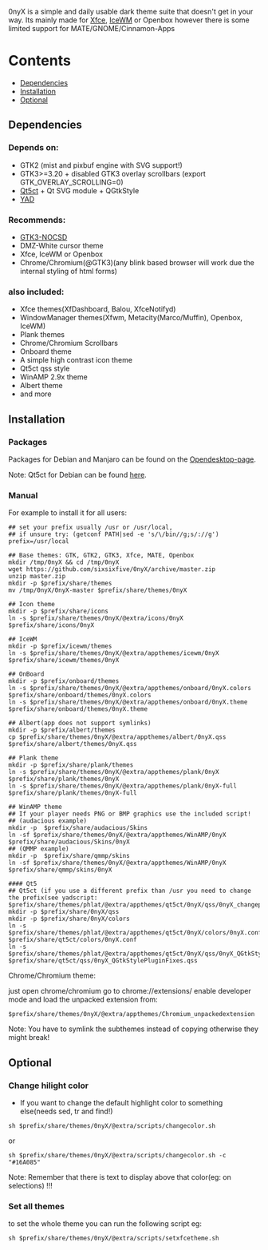 0nyX is a simple and daily usable dark theme suite that doesn't get in your way. Its mainly made for [Xfce](https://xfce.org), [IceWM](http://www.icewm.org) or Openbox however there is some limited support for MATE/GNOME/Cinnamon-Apps

# Contents

* [Dependencies](#dependencies)
* [Installation](#installation)
* [Optional](#optional)

## Dependencies

### Depends on: 

* GTK2 (mist and pixbuf engine with SVG support!)
* GTK3>=3.20 + disabled GTK3 overlay scrollbars (export GTK_OVERLAY_SCROLLING=0)
* [Qt5ct](https://sourceforge.net/projects/qt5ct/) + Qt SVG module + QGtkStyle
* [YAD](https://sourceforge.net/projects/yad-dialog)

### Recommends: 

* [GTK3-NOCSD](https://github.com/PCMan/gtk3-nocsd)
* DMZ-White cursor theme
* Xfce, IceWM or Openbox
* Chrome/Chromium(@GTK3)(any blink based browser will work due the internal styling of html forms)

### also included: 

* Xfce themes(XfDashboard, Balou, XfceNotifyd)
* WindowManager themes(Xfwm, Metacity(Marco/Muffin), Openbox, IceWM)
* Plank themes
* Chrome/Chromium Scrollbars
* Onboard theme
* A simple high contrast icon theme
* Qt5ct qss style
* WinAMP 2.9x theme
* Albert theme
* and more

## Installation

### Packages

Packages for Debian and Manjaro can be found on the [Opendesktop-page](https://www.opendesktop.org/p/1175851).

Note: Qt5ct for Debian can be found [here](https://github.com/mati75/qt5ct).

### Manual
For example to install it for all users:

```
## set your prefix usually /usr or /usr/local, 
## if unsure try: (getconf PATH|sed -e 's/\/bin//g;s/://g') 
prefix=/usr/local

## Base themes: GTK, GTK2, GTK3, Xfce, MATE, Openbox
mkdir /tmp/0nyX && cd /tmp/0nyX
wget https://github.com/sixsixfive/0nyX/archive/master.zip
unzip master.zip
mkdir -p $prefix/share/themes
mv /tmp/0nyX/0nyX-master $prefix/share/themes/0nyX

## Icon theme
mkdir -p $prefix/share/icons
ln -s $prefix/share/themes/0nyX/@extra/icons/0nyX $prefix/share/icons/0nyX

## IceWM
mkdir -p $prefix/icewm/themes
ln -s $prefix/share/themes/0nyX/@extra/appthemes/icewm/0nyX $prefix/share/icewm/themes/0nyX

## OnBoard
mkdir -p $prefix/onboard/themes
ln -s $prefix/share/themes/0nyX/@extra/appthemes/onboard/0nyX.colors $prefix/share/onboard/themes/0nyX.colors
ln -s $prefix/share/themes/0nyX/@extra/appthemes/onboard/0nyX.theme $prefix/share/onboard/themes/0nyX.theme

## Albert(app does not support symlinks)
mkdir -p $prefix/albert/themes
cp $prefix/share/themes/0nyX/@extra/appthemes/albert/0nyX.qss $prefix/share/albert/themes/0nyX.qss

## Plank theme
mkdir -p $prefix/share/plank/themes
ln -s $prefix/share/themes/0nyX/@extra/appthemes/plank/0nyX $prefix/share/plank/themes/0nyX
ln -s $prefix/share/themes/0nyX/@extra/appthemes/plank/0nyX-full $prefix/share/plank/themes/0nyX-full

## WinAMP theme
## If your player needs PNG or BMP graphics use the included script!
## (audacious example)
mkdir -p  $prefix/share/audacious/Skins
ln -sf $prefix/share/themes/0nyX/@extra/appthemes/WinAMP/0nyX $prefix/share/audacious/Skins/0nyX
## (QMMP example)
mkdir -p  $prefix/share/qmmp/skins
ln -sf $prefix/share/themes/0nyX/@extra/appthemes/WinAMP/0nyX $prefix/share/qmmp/skins/0nyX

#### Qt5
## Qt5ct (if you use a different prefix than /usr you need to change the prefix(see yadscript: $prefix/share/themes/phlat/@extra/appthemes/qt5ct/0nyX/qss/0nyX_changeprefix.sh))
mkdir -p $prefix/share/0nyX/qss
mkdir -p $prefix/share/0nyX/colors
ln -s $prefix/share/themes/phlat/@extra/appthemes/qt5ct/0nyX/colors/0nyX.conf $prefix/share/qt5ct/colors/0nyX.conf
ln -s $prefix/share/themes/phlat/@extra/appthemes/qt5ct/0nyX/qss/0nyX_QGtkStylePluginFixes.qss $prefix/share/qt5ct/qss/0nyX_QGtkStylePluginFixes.qss
```

Chrome/Chromium theme:

just open chrome/chromium go to chrome://extensions/ enable developer mode and load the unpacked extension from:

```
$prefix/share/themes/0nyX/@extra/appthemes/Chromium_unpackedextension
```

Note: You have to symlink the subthemes instead of copying otherwise they might break!

## Optional

### Change hilight color

- If you want to change the default highlight color to something else(needs sed, tr and find!)

```
sh $prefix/share/themes/0nyX/@extra/scripts/changecolor.sh 
```

or 

```
sh $prefix/share/themes/0nyX/@extra/scripts/changecolor.sh -c "#16A085"
```

Note: Remember that there is text to display above that color(eg: on selections) !!!

### Set all themes

to set the whole theme you can run the following script eg:


```
sh $prefix/share/themes/0nyX/@extra/scripts/setxfcetheme.sh
```
